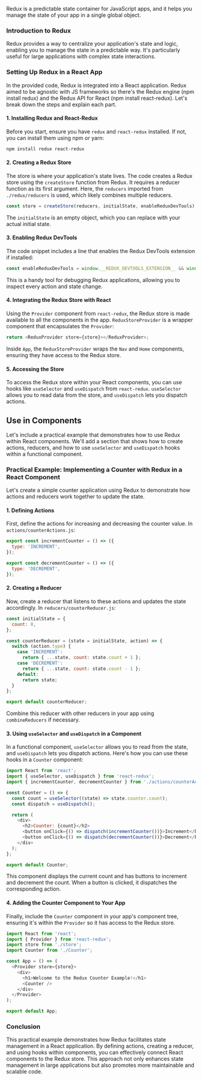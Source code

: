 Redux is a predictable state container for JavaScript apps, and it helps you manage the state of your app in a single global object.

### Introduction to Redux

Redux provides a way to centralize your application's state and logic, enabling you to manage the state in a predictable way. It's particularly useful for large applications with complex state interactions.

### Setting Up Redux in a React App

In the provided code, Redux is integrated into a React application. Redux aimed to be agnostic with JS frameworks so there's the Redux engine (npm install redux) and the Redux API for React (npm install react-redux). Let's break down the steps and explain each part.

#### 1. Installing Redux and React-Redux

Before you start, ensure you have `redux` and `react-redux` installed. If not, you can install them using npm or yarn:

```bash
npm install redux react-redux
```

#### 2. Creating a Redux Store

The store is where your application's state lives. The code creates a Redux store using the `createStore` function from Redux. It requires a reducer function as its first argument. Here, the `reducers` imported from `./redux/reducers` is used, which likely combines multiple reducers.

```javascript
const store = createStore(reducers, initialState, enableReduxDevTools);
```

The `initialState` is an empty object, which you can replace with your actual initial state.

#### 3. Enabling Redux DevTools

The code snippet includes a line that enables the Redux DevTools extension if installed:

```javascript
const enableReduxDevTools = window.__REDUX_DEVTOOLS_EXTENSION__ && window.__REDUX_DEVTOOLS_EXTENSION__();
```

This is a handy tool for debugging Redux applications, allowing you to inspect every action and state change.

#### 4. Integrating the Redux Store with React

Using the `Provider` component from `react-redux`, the Redux store is made available to all the components in the app. `ReduxStoreProvider` is a wrapper component that encapsulates the `Provider`:

```javascript
return <ReduxProvider store={store}></ReduxProvider>;
```

Inside `App`, the `ReduxStoreProvider` wraps the `Nav` and `Home` components, ensuring they have access to the Redux store.

#### 5. Accessing the Store

To access the Redux store within your React components, you can use hooks like `useSelector` and `useDispatch` from `react-redux`. `useSelector` allows you to read data from the store, and `useDispatch` lets you dispatch actions.

## Use in Components

Let's include a practical example that demonstrates how to use Redux within React components. We'll add a section that shows how to create actions, reducers, and how to use `useSelector` and `useDispatch` hooks within a functional component.

### Practical Example: Implementing a Counter with Redux in a React Component

Let's create a simple counter application using Redux to demonstrate how actions and reducers work together to update the state.

#### 1. Defining Actions

First, define the actions for increasing and decreasing the counter value. In `actions/counterActions.js`:

```javascript
export const incrementCounter = () => ({
  type: 'INCREMENT',
});

export const decrementCounter = () => ({
  type: 'DECREMENT',
});
```

#### 2. Creating a Reducer

Now, create a reducer that listens to these actions and updates the state accordingly. In `reducers/counterReducer.js`:

```javascript
const initialState = {
  count: 0,
};

const counterReducer = (state = initialState, action) => {
  switch (action.type) {
    case 'INCREMENT':
      return { ...state, count: state.count + 1 };
    case 'DECREMENT':
      return { ...state, count: state.count - 1 };
    default:
      return state;
  }
};

export default counterReducer;
```

Combine this reducer with other reducers in your app using `combineReducers` if necessary.

#### 3. Using `useSelector` and `useDispatch` in a Component

In a functional component, `useSelector` allows you to read from the state, and `useDispatch` lets you dispatch actions. Here's how you can use these hooks in a `Counter` component:

```javascript
import React from 'react';
import { useSelector, useDispatch } from 'react-redux';
import { incrementCounter, decrementCounter } from './actions/counterActions';

const Counter = () => {
  const count = useSelector((state) => state.counter.count);
  const dispatch = useDispatch();

  return (
    <div>
      <h2>Counter: {count}</h2>
      <button onClick={() => dispatch(incrementCounter())}>Increment</button>
      <button onClick={() => dispatch(decrementCounter())}>Decrement</button>
    </div>
  );
};

export default Counter;
```

This component displays the current count and has buttons to increment and decrement the count. When a button is clicked, it dispatches the corresponding action.

#### 4. Adding the Counter Component to Your App

Finally, include the `Counter` component in your app's component tree, ensuring it's within the `Provider` so it has access to the Redux store.

```javascript
import React from 'react';
import { Provider } from 'react-redux';
import store from './store';
import Counter from './Counter';

const App = () => (
  <Provider store={store}>
    <div>
      <h1>Welcome to the Redux Counter Example!</h1>
      <Counter />
    </div>
  </Provider>
);

export default App;
```

### Conclusion

This practical example demonstrates how Redux facilitates state management in a React application. By defining actions, creating a reducer, and using hooks within components, you can effectively connect React components to the Redux store. This approach not only enhances state management in large applications but also promotes more maintainable and scalable code.
